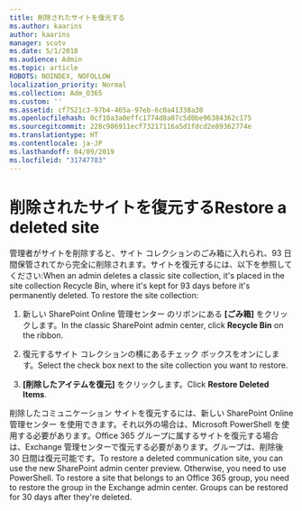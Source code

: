 ```yaml
---
title: 削除されたサイトを復元する
ms.author: kaarins
author: kaarins
manager: scotv
ms.date: 5/1/2018
ms.audience: Admin
ms.topic: article
ROBOTS: NOINDEX, NOFOLLOW
localization_priority: Normal
ms.collection: Adm_O365
ms.custom: ''
ms.assetid: cf7521c3-97b4-465a-97eb-6c0a41338a30
ms.openlocfilehash: 0cf10a3a0effc1774d8a07c5d0be96384362c175
ms.sourcegitcommit: 228c986911ecf73217116a5d1fdcd2e89362774e
ms.translationtype: HT
ms.contentlocale: ja-JP
ms.lasthandoff: 04/09/2019
ms.locfileid: "31747783"
---
```

# <a name="restore-a-deleted-site"></a><span data-ttu-id="38392-102">削除されたサイトを復元する</span><span class="sxs-lookup"><span data-stu-id="38392-102">Restore a deleted site</span></span>

<span data-ttu-id="38392-p101">管理者がサイトを削除すると、サイト コレクションのごみ箱に入れられ、93 日間保管されてから完全に削除されます。サイトを復元するには、以下を参照してください:</span><span class="sxs-lookup"><span data-stu-id="38392-p101">When an admin deletes a classic site collection, it's placed in the site collection Recycle Bin, where it's kept for 93 days before it's permanently deleted. To restore the site collection:</span></span>
  
1. <span data-ttu-id="38392-105">新しい SharePoint Online 管理センター のリボンにある **[ごみ箱]** をクリックします。</span><span class="sxs-lookup"><span data-stu-id="38392-105">In the classic SharePoint admin center, click **Recycle Bin** on the ribbon.</span></span> 
    
2. <span data-ttu-id="38392-106">復元するサイト コレクションの横にあるチェック ボックスをオンにします。</span><span class="sxs-lookup"><span data-stu-id="38392-106">Select the check box next to the site collection you want to restore.</span></span>
    
3. <span data-ttu-id="38392-107">**[削除したアイテムを復元]** をクリックします。</span><span class="sxs-lookup"><span data-stu-id="38392-107">Click **Restore Deleted Items**.</span></span>
    
<span data-ttu-id="38392-p102">削除したコミュニケーション サイトを復元するには、新しい SharePoint Online 管理センター を使用できます。それ以外の場合は、Microsoft PowerShell を使用する必要があります。Office 365 グループに属するサイトを復元する場合は、Exchange 管理センターで復元する必要があります。グループは、削除後 30 日間は復元可能です。</span><span class="sxs-lookup"><span data-stu-id="38392-p102">To restore a deleted communication site, you can use the new SharePoint admin center preview. Otherwise, you need to use PowerShell. To restore a site that belongs to an Office 365 group, you need to restore the group in the Exchange admin center. Groups can be restored for 30 days after they're deleted.</span></span>
  

